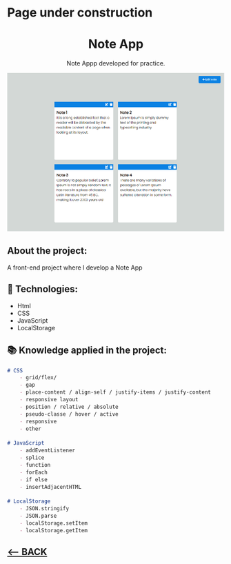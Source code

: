 # Page under construction

<div align="center">
    <h1>Note App</h1>
    <p>Note Appp developed for practice.</p>
    <img src="../img/11-preview.png">
</div>

<h2>About the project:</h2>
<p>A front-end project where I develop a Note App </p>


## 🚀 Technologies:
<ul>
    <li>Html</li>
    <li>CSS</li>
    <li>JavaScript</li>
    <li>LocalStorage</li>

</ul>

## 📚 Knowledge applied in the project:

```md
# CSS
    - grid/flex/
    - gap
    - place-content / align-self / justify-items / justify-content
    - responsive layout
    - position / relative / absolute
    - pseudo-classe / hover / active
    - responsive
    - other

# JavaScript
    - addEventListener
    - splice
    - function
    - forEach
    - if else
    - insertAdjacentHTML

# LocalStorage
    - JSON.stringify
    - JSON.parse
    - localStorage.setItem
    - localStorage.getItem
```

<h2>
<a href="https://github.com/AdrianoR85/Front-End"><-- BACK</a>
</h2>

